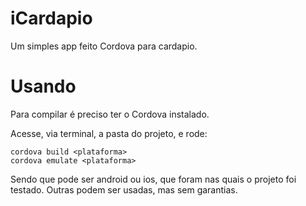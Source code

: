 iCardapio
=========

Um simples app feito Cordova para cardapio.

Usando
======
Para compilar é preciso ter o Cordova instalado.

Acesse, via terminal, a pasta do projeto, e rode:

    cordova build <plataforma>
    cordova emulate <plataforma>
    
Sendo que <plataforma> pode ser android ou ios, que foram nas quais o projeto foi testado. Outras podem ser usadas, mas sem garantias.
